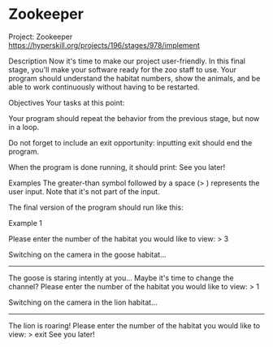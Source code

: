 # Zookeeper
Project: Zookeeper
https://hyperskill.org/projects/196/stages/978/implement


Description
Now it's time to make our project user-friendly. In this final stage, you'll make your software ready for the zoo staff to use. Your program should understand the habitat numbers, show the animals, and be able to work continuously without having to be restarted.

Objectives
Your tasks at this point:

Your program should repeat the behavior from the previous stage, but now in a loop.

Do not forget to include an exit opportunity: inputting exit should end the program.

When the program is done running, it should print: See you later!

Examples
The greater-than symbol followed by a space (> ) represents the user input. Note that it's not part of the input.

The final version of the program should run like this:

Example 1

Please enter the number of the habitat you would like to view: > 3

Switching on the camera in the goose habitat...

----

The goose is staring intently at you... Maybe it's time to change the channel?
Please enter the number of the habitat you would like to view: > 1

Switching on the camera in the lion habitat...

----

The lion is roaring!
Please enter the number of the habitat you would like to view: > exit
See you later!
